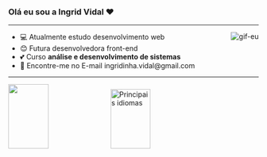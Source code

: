 ### Olá eu sou a Ingrid Vidal :heart:
<hr>
<div>
   <img align="right" alt="gif-eu" src="https://media.discordapp.net/attachments/1073266910407434302/1077099813914554368/download20230201004354.png?width=150&height=150">
  <ul>
  <li> 💻 Atualmente estudo desenvolvimento web
  <li> 😊 Futura desenvolvedora front-end
  <li> 💕 Curso <strong>análise e desenvolvimento de sistemas</strong>
  <li> 📧 Encontre-me no E-mail ingridinha.vidal@gmail.com
  </ul>
</div>
<hr>

<div dir="auto">
  <a target="_blank" rel="noopener noreferrer nofollow" href="https://camo.githubusercontent.com/7544badc95459475759db8744534bffbc5d307d7372bb909bf5283de6bc16025/68747470733a2f2f6769746875622d726561646d652d73746174732e76657263656c2e6170702f6170693f757365726e616d653d696e677269642d766964616c2673686f775f69636f6e733d74727565267468656d653d746f6b796f6e69676874">
     <img height="130em" src="https://camo.githubusercontent.com/7544badc95459475759db8744534bffbc5d307d7372bb909bf5283de6bc16025/68747470733a2f2f6769746875622d726561646d652d73746174732e76657263656c2e6170702f6170693f757365726e616d653d696e677269642d766964616c2673686f775f69636f6e733d74727565267468656d653d746f6b796f6e69676874"  data-canonical-src="https://github-readme-stats.vercel.app/api?username=ingrid-vidal&amp;show_icons=true&amp;theme=tokyonight" style="width: 40%;"></a>
   <a target="_blank" rel="noopener noreferrer nofollow" href="https://camo.githubusercontent.com/107db4863aaf95fa867897e0cd0b475ed9c5795a82175f22c19ef55db4e77075/68747470733a2f2f6769746875622d726561646d652d73746174732e76657263656c2e6170702f6170692f746f702d6c616e67732f3f757365726e616d653d696e677269642d766964616c266c61796f75743d636f6d70616374266c616e67735f636f756e743d3136267468656d653d746f6b796f6e6967687426686964655f70726f67726573733d66616c7365">
      <img height="120em"              width="40%"src="https://camo.githubusercontent.com/107db4863aaf95fa867897e0cd0b475ed9c5795a82175f22c19ef55db4e77075/68747470733a2f2f6769746875622d726561646d652d73746174732e76657263656c2e6170702f6170692f746f702d6c616e67732f3f757365726e616d653d696e677269642d766964616c266c61796f75743d636f6d70616374266c616e67735f636f756e743d3136267468656d653d746f6b796f6e6967687426686964655f70726f67726573733d66616c7365" alt="Principais idiomas" style="width:40%">
 </a>
</div>



